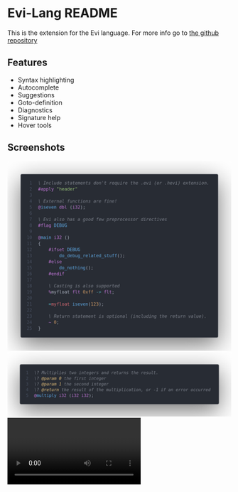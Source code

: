 # Evi-Lang README

This is the extension for the Evi language. For more info go to [the github repository](https://github.com/SjVer/Evi-Lang)

## Features

- Syntax highlighting
- Autocomplete
- Suggestions
- Goto-definition
- Diagnostics
- Signature help
- Hover tools

## Screenshots

![screenshot](assets/readme/screenshot_big.png)
![screenshot](assets/readme/screenshot_small.png)
![screen recording](assets/readme/features.mp4)
